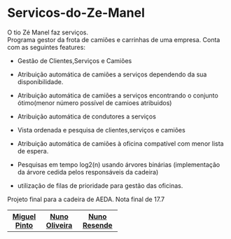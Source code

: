 # Servicos-do-Ze-Manel
O tio Zé Manel faz serviços.  
Programa gestor da frota de camiões e carrinhas de uma empresa.
Conta com as seguintes features:
 * Gestão de Clientes,Serviços e Camiões
 * Atribuição automática de camiões a serviços dependendo da sua disponibilidade.
 * Atribuição automática de camiões a serviços encontrando o conjunto ótimo(menor número possível de camioes atribuidos)
 * Atribuição automática de condutores a serviços
 * Vista ordenada e pesquisa de clientes,serviços e camiões
 * Atribuição automática de camiões à oficina compatível com menor lista de espera.

 * Pesquisas em tempo log2(n) usando árvores binárias (implementação da árvore cedida pelos responsáveis da cadeira)
 * utilização de filas de prioridade para gestão das oficinas.

Projeto final para a cadeira de AEDA.
Nota final de 17.7

<table style="width:50%;">
  <tr>
    <th><a href="https://github.com/rocas777"><b>Miguel Pinto</b></a></th>
    <th><a href="https://github.com/NunationFL"><b>Nuno Oliveira</b></a></th>
    <th><a href="https://github.com/nunores"><b>Nuno Resende</b></a></th>
  </tr>
</table>
